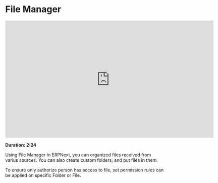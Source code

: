 # File Manager

<iframe width="660" height="371" src="https://www.youtube.com/embed/_fjFnEjvGt8" frameborder="0" allowfullscreen></iframe>

**Duration: 2:24**

Using File Manager in ERPNext, you can organized files received from varius sources. You can also create custom folders, and put files in them.

To ensure only authorize person has access to file, set permission rules can be applied on specific Folder or File.
